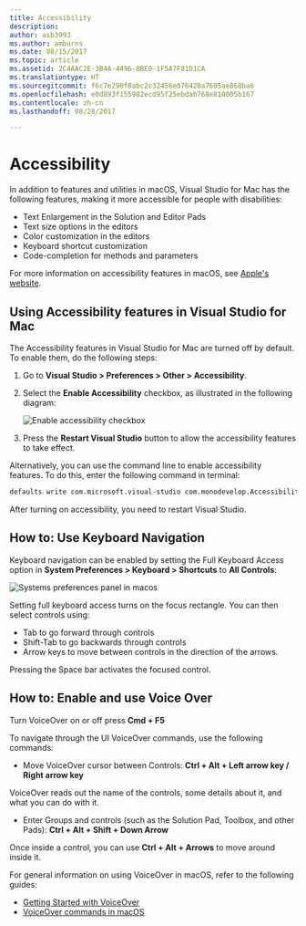 ```yaml
---
title: Accessibility
description: 
author: asb3993
ms.author: amburns
ms.date: 08/15/2017
ms.topic: article
ms.assetid: 2C4AAC2E-3B4A-4496-8BE0-1F5A7F81D1CA
ms.translationtype: HT
ms.sourcegitcommit: f6c7e290f0abc2c32456e076420a7695ae868ba6
ms.openlocfilehash: e0d893f155982ecd95f25ebdab768e810005b167
ms.contentlocale: zh-cn
ms.lasthandoff: 08/28/2017

---
```


# <a name="accessibility"></a>Accessibility

In addition to features and utilities in macOS, Visual Studio for Mac has the following features, making it more accessible for people with disabilities:

- Text Enlargement in the Solution and Editor Pads
- Text size options in the editors
- Color customization in the editors
- Keyboard shortcut customization
- Code-completion for methods and parameters 

For more information on accessibility features in macOS, see [Apple's website](https://www.apple.com/accessibility/mac/).

## <a name="using-accessibility-features-in-visual-studio-for-mac"></a>Using Accessibility features in Visual Studio for Mac

The Accessibility features in Visual Studio for Mac are turned off by default. To enable them, do the following steps:

1. Go to **Visual Studio > Preferences > Other > Accessibility**.

2. Select the **Enable Accessibility** checkbox, as illustrated in the following diagram:

    ![Enable accessibility checkbox](media/accessibility-image1.png)

3. Press the **Restart Visual Studio** button to allow the accessibility features to take effect.


Alternatively, you can use the command line to enable accessibility features. To do this, enter the following command in terminal: 

```bash
defaults write com.microsoft.visual-studio com.monodevelop.AccessibilityEnabled 1 
```

After turning on accessibility, you need to restart Visual Studio.

## <a name="how-to-use-keyboard-navigation"></a>How to: Use Keyboard Navigation

Keyboard navigation can be enabled by setting the Full Keyboard Access option in **System Preferences > Keyboard > Shortcuts** to **All Controls**:

  ![Systems preferences panel in macos](media/accessibility-image2.png)

Setting full keyboard access turns on the focus rectangle. You can then select controls using:
- Tab to go forward through controls
- Shift-Tab to go backwards through controls
- Arrow keys to move between controls in the direction of the arrows. 

Pressing the Space bar activates the focused control.

## <a name="how-to-enable-and-use-voice-over"></a>How to: Enable and use Voice Over

Turn VoiceOver on or off press **Cmd + F5**

To navigate through the UI VoiceOver commands, use the following commands:

- Move VoiceOver cursor between Controls: **Ctrl + Alt + Left arrow key / Right arrow key**

VoiceOver reads out the name of the controls, some details about it, and what you can do with it. 

- Enter Groups and controls (such as the Solution Pad, Toolbox, and other Pads): **Ctrl + Alt + Shift + Down Arrow**

Once inside a control, you can use **Ctrl + Alt + Arrows** to move around inside it. 
 
For general information on using VoiceOver in macOS, refer to the following guides:

- [Getting Started with VoiceOver](https://help.apple.com/voiceover/info/guide/10.12/)
- [VoiceOver commands in macOS](http://lab.dotjay.com/notes/voiceover-commands/)

